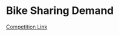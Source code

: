 # Bike Sharing Demand
[Competition Link](https://www.kaggle.com/competitions/bike-sharing-demand/overview)
